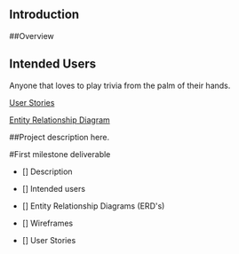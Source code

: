 ## Introduction 

##Overview

## Intended Users 
Anyone that loves to play trivia from the palm of their hands. 

[User Stories](docs/user-stories.md)

[Entity Relationship Diagram](docs/erd.md)


##Project description here. 


#First milestone deliverable 

* [] Description 

* [] Intended users

* [] Entity Relationship Diagrams (ERD's) 

* [] Wireframes

* [] User Stories 



